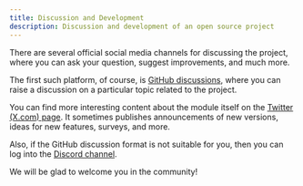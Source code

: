 ```yaml
---
title: Discussion and Development
description: Discussion and development of an open source project
---
```


There are several official social media channels for discussing the project, where you can ask your question, suggest improvements, and much more.

The first such platform, of course, is [GitHub discussions](https://github.com/hmpl-language/hmpl/discussions), where you can raise a discussion on a particular topic related to the project.

You can find more interesting content about the module itself on the [Twitter (X.com) page](https://x.com/hmpljs). It sometimes publishes announcements of new versions, ideas for new features, surveys, and more.

Also, if the GitHub discussion format is not suitable for you, then you can log into the [Discord channel](https://discord.gg/KFunMep36n).

We will be glad to welcome you in the community!
